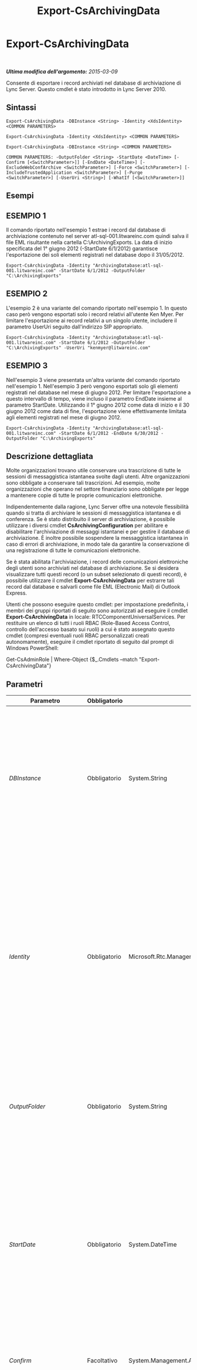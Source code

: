 ﻿---
title: Export-CsArchivingData
TOCTitle: Export-CsArchivingData
ms:assetid: 644bf86e-0e7e-4607-bedf-d491b1c16745
ms:mtpsurl: https://technet.microsoft.com/it-it/library/Gg398452(v=OCS.15)
ms:contentKeyID: 49300792
ms.date: 08/24/2015
mtps_version: v=OCS.15
ms.translationtype: HT
---

# Export-CsArchivingData

 

_**Ultima modifica dell'argomento:** 2015-03-09_

Consente di esportare i record archiviati nel database di archiviazione di Lync Server. Questo cmdlet è stato introdotto in Lync Server 2010.

## Sintassi

    Export-CsArchivingData -DBInstance <String> -Identity <XdsIdentity> <COMMON PARAMETERS>

    Export-CsArchivingData -Identity <XdsIdentity> <COMMON PARAMETERS>

    Export-CsArchivingData -DBInstance <String> <COMMON PARAMETERS>

    COMMON PARAMETERS: -OutputFolder <String> -StartDate <DateTime> [-Confirm [<SwitchParameter>]] [-EndDate <DateTime>] [-ExcludeWebConfArchive <SwitchParameter>] [-Force <SwitchParameter>] [-IncludeTrustedApplication <SwitchParameter>] [-Purge <SwitchParameter>] [-UserUri <String>] [-WhatIf [<SwitchParameter>]]

## Esempi

## ESEMPIO 1

Il comando riportato nell'esempio 1 estrae i record dal database di archiviazione contenuto nel server atl-sql-001.litwareinc.com quindi salva il file EML risultante nella cartella C:\\ArchivingExports. La data di inizio specificata del 1° giugno 2012 (-StartDate 6/1/2012) garantisce l'esportazione dei soli elementi registrati nel database dopo il 31/05/2012.

    Export-CsArchivingData -Identity "ArchivingDatabase:atl-sql-001.litwareinc.com" -StartDate 6/1/2012 -OutputFolder "C:\ArchivingExports"

## ESEMPIO 2

L'esempio 2 è una variante del comando riportato nell'esempio 1. In questo caso però vengono esportati solo i record relativi all'utente Ken Myer. Per limitare l'esportazione ai record relativi a un singolo utente, includere il parametro UserUri seguito dall'indirizzo SIP appropriato.

    Export-CsArchivingData -Identity "ArchivingDatabase:atl-sql-001.litwareinc.com" -StartDate 6/1/2012 -OutputFolder "C:\ArchivingExports" -UserUri "kenmyer@litwareinc.com"

## ESEMPIO 3

Nell'esempio 3 viene presentata un'altra variante del comando riportato nell'esempio 1. Nell'esempio 3 però vengono esportati solo gli elementi registrati nel database nel mese di giugno 2012. Per limitare l'esportazione a questo intervallo di tempo, viene incluso il parametro EndDate insieme al parametro StartDate. Utilizzando il 1° giugno 2012 come data di inizio e il 30 giugno 2012 come data di fine, l'esportazione viene effettivamente limitata agli elementi registrati nel mese di giugno 2012.

    Export-CsArchivingData -Identity "ArchivingDatabase:atl-sql-001.litwareinc.com" -StartDate 6/1/2012 -EndDate 6/30/2012 -OutputFolder "C:\ArchivingExports"

## Descrizione dettagliata

Molte organizzazioni trovano utile conservare una trascrizione di tutte le sessioni di messaggistica istantanea svolte dagli utenti. Altre organizzazioni sono obbligate a conservare tali trascrizioni. Ad esempio, molte organizzazioni che operano nel settore finanziario sono obbligate per legge a mantenere copie di tutte le proprie comunicazioni elettroniche.

Indipendentemente dalla ragione, Lync Server offre una notevole flessibilità quando si tratta di archiviare le sessioni di messaggistica istantanea e di conferenza. Se è stato distribuito il server di archiviazione, è possibile utilizzare i diversi cmdlet **CsArchivingConfiguration** per abilitare e disabilitare l'archiviazione di messaggi istantanei e per gestire il database di archiviazione. È inoltre possibile sospendere la messaggistica istantanea in caso di errori di archiviazione, in modo tale da garantire la conservazione di una registrazione di tutte le comunicazioni elettroniche.

Se è stata abilitata l'archiviazione, i record delle comunicazioni elettroniche degli utenti sono archiviati nel database di archiviazione. Se si desidera visualizzare tutti questi record (o un subset selezionato di questi record), è possibile utilizzare il cmdlet **Export-CsArchivingData** per estrarre tali record dal database e salvarli come file EML (Electronic Mail) di Outlook Express.

Utenti che possono eseguire questo cmdlet: per impostazione predefinita, i membri dei gruppi riportati di seguito sono autorizzati ad eseguire il cmdlet **Export-CsArchivingData** in locale: RTCComponentUniversalServices. Per restituire un elenco di tutti i ruoli RBAC (Role-Based Access Control, controllo dell'accesso basato sui ruoli) a cui è stato assegnato questo cmdlet (compresi eventuali ruoli RBAC personalizzati creati autonomamente), eseguire il cmdlet riportato di seguito dal prompt di Windows PowerShell:

Get-CsAdminRole | Where-Object {$\_.Cmdlets –match "Export-CsArchivingData"}

## Parametri


<table>
<colgroup>
<col style="width: 25%" />
<col style="width: 25%" />
<col style="width: 25%" />
<col style="width: 25%" />
</colgroup>
<thead>
<tr class="header">
<th>Parametro</th>
<th>Obbligatorio</th>
<th>Tipo</th>
<th>Descrizione</th>
</tr>
</thead>
<tbody>
<tr class="odd">
<td><p><em>DBInstance</em></p></td>
<td><p>Obbligatorio</p></td>
<td><p>System.String</p></td>
<td><p>Percorso dell'istanza del database SQL Server in cui vengono registrati i dati di archiviazione. Ad esempio: &quot;atl-sql-001\Archinst&quot;.</p>
<p>Questo parametro può essere utilizzato solo con Microsoft Lync Server 2010. Se si utilizza il cmdlet <strong>Export-CsArchivingData</strong> in Lync Server 2013, utilizzare invece il parametro Identity.</p></td>
</tr>
<tr class="even">
<td><p><em>Identity</em></p></td>
<td><p>Obbligatorio</p></td>
<td><p>Microsoft.Rtc.Management.Xds.XdsIdentity</p></td>
<td><p>Identità del servizio del database di archiviazione da esportare, ad esempio:</p>
<p>-Identity &quot;ArchivingDatabase:atl-sql-001.litwareinc.com&quot;</p>
<p>È inoltre possibile specificare il database utilizzando il nome di pool:</p>
<p>-Identity &quot;atl-sql-001.litwareinc.com&quot;</p>
<p>È possibile recuperare le identità del servizio dei database di archiviazione utilizzando il comando seguente:</p>
<p>Get-CsService –ArchivingDatabase | Select-Object Identity</p></td>
</tr>
<tr class="odd">
<td><p><em>OutputFolder</em></p></td>
<td><p>Obbligatorio</p></td>
<td><p>System.String</p></td>
<td><p>Percorso completo della cartella in cui devono essere archiviati i dati esportati, ad esempio C:\ArchivingExports. Se la cartella non esiste, viene creata dal cmdlet <strong>Export-CsArchivingData</strong>.</p></td>
</tr>
<tr class="even">
<td><p><em>StartDate</em></p></td>
<td><p>Obbligatorio</p></td>
<td><p>System.DateTime</p></td>
<td><p>Indica la data dell'attività meno recente per i record da esportare. Ad esempio, se si imposta la data di avvio sul 6/1/2010 (1 giugno 2010 in inglese americano), qualsiasi elemento registrato nel database prima di quella data (ad esempio gli elementi registrati il 31 maggio 2010) sarà escluso dall'esportazione.</p>
<p>Per l'assegnazione dei valori alle proprietà StartDate ed EndDate, utilizzare i formati data/ora specificati nelle impostazioni internazionali e della lingua.</p></td>
</tr>
<tr class="odd">
<td><p><em>Confirm</em></p></td>
<td><p>Facoltativo</p></td>
<td><p>System.Management.Automation.SwitchParameter</p></td>
<td><p>Viene visualizzata una richiesta di conferma prima di eseguire il comando.</p></td>
</tr>
<tr class="even">
<td><p><em>EndDate</em></p></td>
<td><p>Facoltativo</p></td>
<td><p>System.DateTime</p></td>
<td><p>Indica la data dell'attività più recente per i record da esportare. Ad esempio, se si imposta la data di fine sul 6/1/2010 (1 giugno 2010 in inglese americano), qualsiasi elemento registrato nel database dopo quella data (ad esempio gli elementi registrati il 2 giugno 2010) sarà escluso dall'esportazione. Anche se non viene visualizzato un messaggio di errore, l'esportazione non riesce se la data di fine è precedente alla data di inizio (ad esempio se la data di fine è 1/1/2010 e la data di inizio è 6/1/2010).</p>
<p>Per l'assegnazione dei valori alle proprietà StartDate ed EndDate, utilizzare i formati data/ora specificati nelle impostazioni internazionali e della lingua.</p>
<p>Se non viene specificato la data di fine verrà utilizzata la data corrente.</p></td>
</tr>
<tr class="odd">
<td><p><em>ExcludeWebConfArchive</em></p></td>
<td><p>Facoltativo</p></td>
<td><p>System.Management.Automation.SwitchParameter</p></td>
<td><p>Indica al cmdlet <strong>Export-CsArchivingData</strong> di esportare solo i record di messaggistica istantanea. Per impostazione predefinita, il cmdlet esporta sia i record dei messaggi istantanei sia i record delle conferenze.</p></td>
</tr>
<tr class="even">
<td><p><em>Force</em></p></td>
<td><p>Facoltativo</p></td>
<td><p>System.Management.Automation.SwitchParameter</p></td>
<td><p>Evita la visualizzazione di eventuali messaggi di errore non grave che potrebbero essere generati nel corso dell'esecuzione del comando.</p></td>
</tr>
<tr class="odd">
<td><p><em>IncludeTrustedApplication</em></p></td>
<td><p>Facoltativo</p></td>
<td><p>System.Management.Automation.SwitchParameter</p></td>
<td><p>Quando incluso, indica al cmdlet <strong>Export-CsArchivingData</strong> di includere i dati registrati dalle applicazioni attendibili quando vengono esportati i record.</p></td>
</tr>
<tr class="even">
<td><p><em>Purge</em></p></td>
<td><p>Facoltativo</p></td>
<td><p>System.Management.Automation.SwitchParameter</p></td>
<td><p>Se incluso, il parametro Purge fa sì che i record esportati correttamente vengano eliminati dal database di archiviazione. Se non si include questo parametro, i record esportati saranno conservati nel database.</p></td>
</tr>
<tr class="odd">
<td><p><em>UserUri</em></p></td>
<td><p>Facoltativo</p></td>
<td><p>System.String</p></td>
<td><p>Consente di esportare i dati di archiviazione per un singolo utente; questa operazione viene eseguita con il parametro UserUri e specificando l'indirizzo SIP dell'utente. Il parametro UserUri accetta solamente un URI per volta.</p></td>
</tr>
<tr class="even">
<td><p><em>WhatIf</em></p></td>
<td><p>Facoltativo</p></td>
<td><p>System.Management.Automation.SwitchParameter</p></td>
<td><p>Descrive ciò che accadrebbe se si eseguisse il comando senza eseguirlo realmente.</p></td>
</tr>
<tr class="odd">
<td><p><em>DBInstance</em></p></td>
<td><p>Obbligatorio</p></td>
<td><p>System.String</p></td>
<td><p>Percorso dell'istanza del database SQL Server in cui vengono registrati i dati di archiviazione. Ad esempio: &quot;atl-sql-001\Archinst&quot;.</p>
<p>Questo parametro può essere utilizzato solo con Microsoft Lync Server 2010. Se si utilizza il cmdlet <strong>Export-CsArchivingData</strong> in Lync Server 2013, utilizzare invece il parametro Identity.</p></td>
</tr>
<tr class="even">
<td><p><em>Identity</em></p></td>
<td><p>Obbligatorio</p></td>
<td><p>Microsoft.Rtc.Management.Xds.XdsIdentity</p></td>
<td><p>Identità del servizio del database di archiviazione da esportare, ad esempio:</p>
<p>-Identity &quot;ArchivingDatabase:atl-sql-001.litwareinc.com&quot;</p>
<p>È inoltre possibile specificare il database utilizzando il nome di pool:</p>
<p>-Identity &quot;atl-sql-001.litwareinc.com&quot;</p>
<p>È possibile recuperare le identità del servizio dei database di archiviazione utilizzando il comando seguente:</p>
<p>Get-CsService –ArchivingDatabase | Select-Object Identity</p></td>
</tr>
<tr class="odd">
<td><p><em>OutputFolder</em></p></td>
<td><p>Obbligatorio</p></td>
<td><p>System.String</p></td>
<td><p>Percorso completo della cartella in cui devono essere archiviati i dati esportati, ad esempio C:\ArchivingExports. Se la cartella non esiste, viene creata dal cmdlet <strong>Export-CsArchivingData</strong>.</p></td>
</tr>
<tr class="even">
<td><p><em>StartDate</em></p></td>
<td><p>Obbligatorio</p></td>
<td><p>System.DateTime</p></td>
<td><p>Indica la data dell'attività meno recente per i record da esportare. Ad esempio, se si imposta la data di avvio sul 6/1/2010 (1 giugno 2010 in inglese americano), qualsiasi elemento registrato nel database prima di quella data (ad esempio gli elementi registrati il 31 maggio 2010) sarà escluso dall'esportazione.</p>
<p>Per l'assegnazione dei valori alle proprietà StartDate ed EndDate, utilizzare i formati data/ora specificati nelle impostazioni internazionali e della lingua.</p></td>
</tr>
<tr class="odd">
<td><p><em>Confirm</em></p></td>
<td><p>Facoltativo</p></td>
<td><p>System.Management.Automation.SwitchParameter</p></td>
<td><p>Viene visualizzata una richiesta di conferma prima di eseguire il comando.</p></td>
</tr>
<tr class="even">
<td><p><em>EndDate</em></p></td>
<td><p>Facoltativo</p></td>
<td><p>System.DateTime</p></td>
<td><p>Indica la data dell'attività più recente per i record da esportare. Ad esempio, se si imposta la data di fine sul 6/1/2010 (1 giugno 2010 in inglese americano), qualsiasi elemento registrato nel database dopo quella data (ad esempio gli elementi registrati il 2 giugno 2010) sarà escluso dall'esportazione. Anche se non viene visualizzato un messaggio di errore, l'esportazione non riesce se la data di fine è precedente alla data di inizio (ad esempio se la data di fine è 1/1/2010 e la data di inizio è 6/1/2010).</p>
<p>Per l'assegnazione dei valori alle proprietà StartDate ed EndDate, utilizzare i formati data/ora specificati nelle impostazioni internazionali e della lingua.</p>
<p>Se non viene specificato la data di fine verrà utilizzata la data corrente.</p></td>
</tr>
<tr class="odd">
<td><p><em>ExcludeWebConfArchive</em></p></td>
<td><p>Facoltativo</p></td>
<td><p>System.Management.Automation.SwitchParameter</p></td>
<td><p>Indica al cmdlet <strong>Export-CsArchivingData</strong> di esportare solo i record di messaggistica istantanea. Per impostazione predefinita, il cmdlet esporta sia i record dei messaggi istantanei sia i record delle conferenze.</p></td>
</tr>
<tr class="even">
<td><p><em>Force</em></p></td>
<td><p>Facoltativo</p></td>
<td><p>System.Management.Automation.SwitchParameter</p></td>
<td><p>Evita la visualizzazione di eventuali messaggi di errore non grave che potrebbero essere generati nel corso dell'esecuzione del comando.</p></td>
</tr>
<tr class="odd">
<td><p><em>IncludeTrustedApplication</em></p></td>
<td><p>Facoltativo</p></td>
<td><p>System.Management.Automation.SwitchParameter</p></td>
<td><p>Quando incluso, indica al cmdlet <strong>Export-CsArchivingData</strong> di includere i dati registrati dalle applicazioni attendibili quando vengono esportati i record.</p></td>
</tr>
<tr class="even">
<td><p><em>Purge</em></p></td>
<td><p>Facoltativo</p></td>
<td><p>System.Management.Automation.SwitchParameter</p></td>
<td><p>Se incluso, il parametro Purge fa sì che i record esportati correttamente vengano eliminati dal database di archiviazione. Se non si include questo parametro, i record esportati saranno conservati nel database.</p></td>
</tr>
<tr class="odd">
<td><p><em>UserUri</em></p></td>
<td><p>Facoltativo</p></td>
<td><p>System.String</p></td>
<td><p>Consente di esportare i dati di archiviazione per un singolo utente; questa operazione viene eseguita con il parametro UserUri e specificando l'indirizzo SIP dell'utente. Il parametro UserUri accetta solamente un URI per volta.</p></td>
</tr>
<tr class="even">
<td><p><em>WhatIf</em></p></td>
<td><p>Facoltativo</p></td>
<td><p>System.Management.Automation.SwitchParameter</p></td>
<td><p>Descrive ciò che accadrebbe se si eseguisse il comando senza eseguirlo realmente.</p></td>
</tr>
</tbody>
</table>


## Tipi di input

Nessuno. Il cmdlet **Export-CsArchivingData** non accetta input da pipeline.

## Tipi restituiti

Il cmdlet **Export-CsArchivingData** restituisce i record del database di archiviazione in formato EML.

## Vedere anche

#### Ulteriori risorse

[Get-CsArchivingConfiguration](get-csarchivingconfiguration.md)

